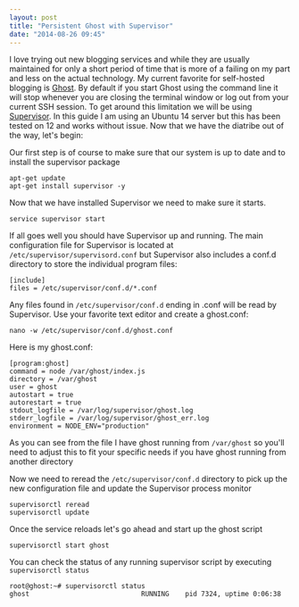 ```yaml
---
layout: post
title: "Persistent Ghost with Supervisor"
date: "2014-08-26 09:45"
---
```


I love trying out new blogging services and while they are usually maintained for only a short period of time that is more of a failing on my part and less on the actual technology. My current favorite for self-hosted blogging is [Ghost](https://ghost.org/). By default if you start Ghost using the command line it will stop whenever you are closing the terminal window or log out from your current SSH session. To get around this limitation we will be using [Supervisor](http://supervisord.org/). In this guide I am using an Ubuntu 14 server but this has been tested on 12 and works without issue. Now that we have the diatribe out of the way, let's begin:

Our first step is of course to make sure that our system is up to date and to install the supervisor package

	apt-get update
    apt-get install supervisor -y


Now that we have installed Supervisor we need to make sure it starts.

	service supervisor start

If all goes well you should have Supervisor up and running. The main configuration file for Supervisor is located at `/etc/supervisor/supervisord.conf` but Supervisor also includes a conf.d directory to store the individual program files:

	[include]
	files = /etc/supervisor/conf.d/*.conf


Any files found in `/etc/supervisor/conf.d` ending in .conf will be read by Supervisor. Use your favorite text editor and create a ghost.conf:


	nano -w /etc/supervisor/conf.d/ghost.conf

Here is my ghost.conf:

```
[program:ghost]
command = node /var/ghost/index.js
directory = /var/ghost
user = ghost
autostart = true
autorestart = true
stdout_logfile = /var/log/supervisor/ghost.log
stderr_logfile = /var/log/supervisor/ghost_err.log
environment = NODE_ENV="production"
```
As you can see from the file I have ghost running from `/var/ghost` so you'll need to adjust this to fit your specific needs if you have ghost running from another directory

Now we need to reread the `/etc/supervisor/conf.d` directory to pick up the new configuration file and update the Supervisor process monitor

	supervisorctl reread
	supervisorctl update

Once the service reloads let's go ahead and start up the ghost script

	supervisorctl start ghost

You can check the status of any running supervisor script by executing `supervisorctl status`

```
root@ghost:~# supervisorctl status
ghost                            RUNNING    pid 7324, uptime 0:06:38
```
